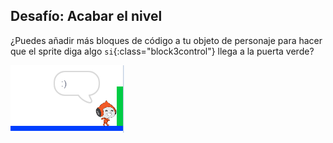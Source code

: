 ## Desafío: Acabar el nivel

¿Puedes añadir más bloques de código a tu objeto de personaje para hacer que el sprite diga algo `si`{:class="block3control"} llega a la puerta verde?

![captura de pantalla](images/dodge-win.png)